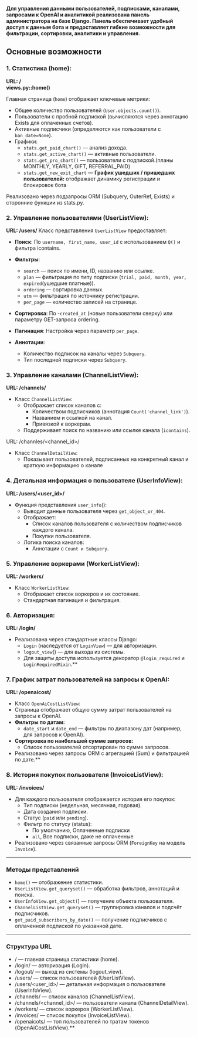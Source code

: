 
**Для управления данными пользователей, подписками, каналами, запросами к OpenAI и аналитикой реализована панель администратора на базе Django. Панель обеспечивает удобный доступ к данным бота и предоставляет гибкие возможности для фильтрации, сортировки, аналитики и управления.**
## Основные возможности

### 1. Статистика (home):

**URL: /  
views.py::home()**

Главная страница (`home`) отображает ключевые метрики:

- Общее количество пользователей (`User.objects.count()`).
- Пользователи с пробной подпиской (вычисляются через аннотацию Exists для оплаченных счетов).
- Активные подписчики (определяются как пользователи с `ban_date=None`).
- Графики:
	- `stats.get_paid_chart()` — анализ дохода.
	- `stats.get_active_chart()` — активные пользователи.
	- `stats.get_pro_chart()` — пользователи с подпиской.(планы MONTHLY, YEARLY, GIFT, REFERRAL_PAID)
	- `stats.get_new_exit_chart` — **График ушедших / пришедших пользователей:** отображает динамику регистрации и блокировок бота

Реализовано через подзапросы ORM (Subquery, OuterRef, Exists) и сторонние функции из stats.py.

### 2. Управление пользователями (UserListView):

**URL: /users/**
Класс представления `UserListView` предоставляет:

- **Поиск**: По `username, first_name, user_id` с использованием `Q()` и фильтра icontains.
- **Фильтры**:
	- `search` — поиск по имени, ID, названию или ссылке.
	- `plan` — фильтрация по типу подписки (`trial, paid, month, year, expired`(ушедшие платные)).
	- `ordering` — сортировка данных.
	- `utm` — фильтрация по источнику регистрации.
	- `per_page` — количество записей на странице.
    
- **Сортировка**: По -`created_at` (новые пользователи сверху) или параметру GET-запроса ordering.
- **Пагинация**: Настройка через параметр `per_page`.
- **Аннотации**:
	- Количество подписок на каналы через `Subquery`.
	- Тип последней подписки через `Subquery`.  

### 3. Управление каналами (ChannelListView):

**URL: /channels/**
- Класс `ChannelListView`:
	- Отображает список каналов с:
		- Количеством подписчиков (аннотация `Count('channel_link')`).
		- Названием и ссылкой на канал.
		- Привязкой к воркерам.
	- Поддерживает поиск по названию или ссылке канала (`icontains`).

URL: /channles/<channel_id>/
- Класс `ChannelDetailView`:
	- Показывает пользователей, подписанных на конкретный канал и краткую информацию о канале  

### 4. Детальная информация о пользователе (UserInfoView):

**URL: /users/<user_id>/**
- Функция представления `user_info`():
	- Выводит данные пользователя через `get_object_or_404`.
	- Отображает:
		- Список каналов пользователя с количеством подписчиков каждого канала.
		- Покупки пользователя.
	- Логика поиска каналов:
		- Аннотации с `Count и Subquery`.

### 5. Управление воркерами (WorkerListView):

**URL: /workers/**
- Класс `WorkerListView`:
	- Отображает список воркеров и их состояние.
	- Стандартная пагинация и фильтрация.  

### 6.  Авторизация:

**URL: /login/**
- Реализована через стандартные классы Django:
	- `Login` (наследуется от `LoginView`) — для авторизации.
	- `logout_view`() — для выхода из системы.
	- Для защиты доступа используется декоратор `@login_required` и `LoginRequiredMixin`.**

### 7. График затрат пользователей на запросы к OpenAI:

**URL: /openaicost/**
- Класс `OpenAiCostListView`:
- Страница отображает общую сумму затрат пользователей на запросы к OpenAI.
- **Фильтры по датам:**
	- `date_start` и `date_end` — фильтры по диапазону дат (например, для запросов к OpenAI).
- **Сортировка по наибольшей сумме запросов:**
	- Список пользователей отсортирован по сумме запросов.
- Реализовано через запросы ORM с агрегацией (Sum) и фильтрацией по дате.**

### 8. История покупок пользователя (InvoiceListView):

**URL: /invoices/**
- Для каждого пользователя отображается история его покупок:
	- Тип подписки (недельная, месячная, годовая).
	- Дата создания подписки.
	- Статус (`paid` или `pending`).
	- Фильтр по статусу (status):  
	    - По умолчанию, Оплаченные подписки  
	    - `all`, Все подписки, даже не оплаченные
- Реализовано через связанные запросы ORM (`ForeignKey` на модель `Invoice`).

****

### Методы представлений

- `home()` — отображение статистики.
- `UserListView.get_queryset()` — обработка фильтров, аннотаций и поиска.
- `UserInfoView.get_object(`) — получение объекта пользователя.
- `ChannelListView.get_queryset()` — группировка каналов и подсчёт подписчиков.
- `get_paid_subscribers_by_date()` — получение подписчиков с оплаченной подпиской по указанной дате.
****

### Структура URL

- / — главная страница статистики (home).
- /login/ — авторизация (Login).
- /logout/ — выход из системы (logout_view).
- /users/ — список пользователей (UserListView).
- /users/<user_id>/ — детальная информация о пользователе (UserInfoView).
- /channels/ — список каналов (ChannelListView).
- /channels/<channel_id>/ — пользователи канала (ChannelDetailView).
- /workers/ — список воркеров (WorkerListView).
- /invoices/ — список покупок (InvoiceListView).
- /openaicots/ — топ пользователей по тратам токенов (OpenAiCostListView).**